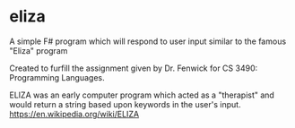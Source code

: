 # eliza
A simple F# program which will respond to user input similar to the famous "Eliza" program

Created to furfill the assignment given by Dr. Fenwick for CS 3490: Programming Languages. 

ELIZA was an early computer program which acted as a "therapist" and would return a string based upon keywords in the user's input.
https://en.wikipedia.org/wiki/ELIZA

